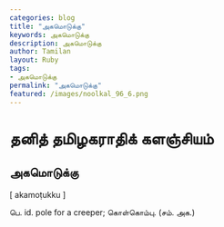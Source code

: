 ```yaml
---  
categories: blog  
title: "அகமொடுக்கு"
keywords: அகமொடுக்கு  
description: அகமொடுக்கு
author: Tamilan  
layout: Ruby  
tags:     
- அகமொடுக்கு
permalink: "அகமொடுக்கு"  
featured: /images/noolkal_96_6.png  
--- 
```

# தனித் தமிழகராதிக் களஞ்சியம்
## அகமொடுக்கு

[ akamoṭukku ]  
  
பெ. id. pole for a creeper; கொள்கொம்பு. (சம். அக.)